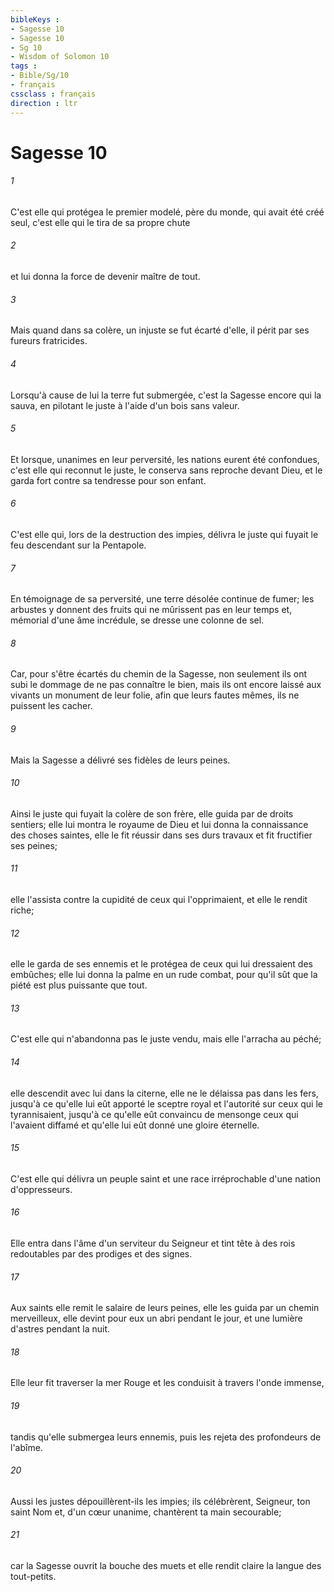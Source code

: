 ```yaml
---
bibleKeys : 
- Sagesse 10
- Sagesse 10
- Sg 10
- Wisdom of Solomon 10
tags : 
- Bible/Sg/10
- français
cssclass : français
direction : ltr
---
```


# Sagesse 10

###### 1
C'est elle qui protégea le premier modelé, père du monde, qui avait été créé seul, c'est elle qui le tira de sa propre chute
###### 2
et lui donna la force de devenir maître de tout.
###### 3
Mais quand dans sa colère, un injuste se fut écarté d'elle, il périt par ses fureurs fratricides.
###### 4
Lorsqu'à cause de lui la terre fut submergée, c'est la Sagesse encore qui la sauva, en pilotant le juste à l'aide d'un bois sans valeur.
###### 5
Et lorsque, unanimes en leur perversité, les nations eurent été confondues, c'est elle qui reconnut le juste, le conserva sans reproche devant Dieu, et le garda fort contre sa tendresse pour son enfant.
###### 6
C'est elle qui, lors de la destruction des impies, délivra le juste qui fuyait le feu descendant sur la Pentapole.
###### 7
En témoignage de sa perversité, une terre désolée continue de fumer; les arbustes y donnent des fruits qui ne mûrissent pas en leur temps et, mémorial d'une âme incrédule, se dresse une colonne de sel.
###### 8
Car, pour s'être écartés du chemin de la Sagesse, non seulement ils ont subi le dommage de ne pas connaître le bien, mais ils ont encore laissé aux vivants un monument de leur folie, afin que leurs fautes mêmes, ils ne puissent les cacher.
###### 9
Mais la Sagesse a délivré ses fidèles de leurs peines.
###### 10
Ainsi le juste qui fuyait la colère de son frère, elle guida par de droits sentiers; elle lui montra le royaume de Dieu et lui donna la connaissance des choses saintes, elle le fit réussir dans ses durs travaux et fit fructifier ses peines;
###### 11
elle l'assista contre la cupidité de ceux qui l'opprimaient, et elle le rendit riche;
###### 12
elle le garda de ses ennemis et le protégea de ceux qui lui dressaient des embûches; elle lui donna la palme en un rude combat, pour qu'il sût que la piété est plus puissante que tout.
###### 13
C'est elle qui n'abandonna pas le juste vendu, mais elle l'arracha au péché;
###### 14
elle descendit avec lui dans la citerne, elle ne le délaissa pas dans les fers, jusqu'à ce qu'elle lui eût apporté le sceptre royal et l'autorité sur ceux qui le tyrannisaient, jusqu'à ce qu'elle eût convaincu de mensonge ceux qui l'avaient diffamé et qu'elle lui eût donné une gloire éternelle.
###### 15
C'est elle qui délivra un peuple saint et une race irréprochable d'une nation d'oppresseurs.
###### 16
Elle entra dans l'âme d'un serviteur du Seigneur et tint tête à des rois redoutables par des prodiges et des signes.
###### 17
Aux saints elle remit le salaire de leurs peines, elle les guida par un chemin merveilleux, elle devint pour eux un abri pendant le jour, et une lumière d'astres pendant la nuit.
###### 18
Elle leur fit traverser la mer Rouge et les conduisit à travers l'onde immense,
###### 19
tandis qu'elle submergea leurs ennemis, puis les rejeta des profondeurs de l'abîme.
###### 20
Aussi les justes dépouillèrent-ils les impies; ils célébrèrent, Seigneur, ton saint Nom et, d'un cœur unanime, chantèrent ta main secourable;
###### 21
car la Sagesse ouvrit la bouche des muets et elle rendit claire la langue des tout-petits.
